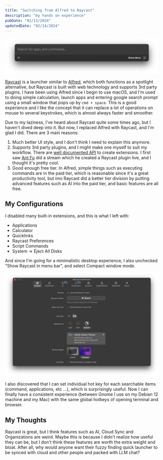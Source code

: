```yaml
---
title: "Switching from Alfred to Raycast"
description: "my hands on experience"
pubDate: "02/13/2024"
updatedDate: "02/14/2024"
---
```


![Raycast in action](../../../assets/gagets/raycast.png)

[Raycast](https://www.raycast.com/) is a launcher similar to [Alfred](https://www.alfredapp.com/),
which both functions as a spotlight alternative,
but Raycast is built with web technology and supports 3rd party plugins.
I have been using Alfred since I begin to use macOS, and I'm used to doing simple calculation, launch
apps and entering google search prompt using a small window that pops up by `cmd + space`.
This is a good experience and I like the concept that it can replace a lot of operations on mouse to
several keystrokes, which is almost always faster and smoother.

Due to my laziness, I've heard about Raycast quite some times ago, but I haven't dived deep into it.
But now, I replaced Alfred with Raycast, and I'm glad I did. There are 3 main reasons:
1. Much better UI style, and I don't think I need to explain this anymore.
2. Supports 3rd party plugins, and I might make one myself to suit my workflow.
There are [well documented API](https://github.com/raycast/extensions) to create extensions.
I first saw [Ant Fu](https://antfu.me/) did a stream which he created a Raycast plugin live,
and I thought it's pretty cool.
3. Good enough free tier. In Alfred, simple things such as executing commands are in the paid tier,
which is reasonable since it's a great productivity tool, but imo Raycast did a better tier division
by putting advanced features such as AI into the paid tier, and basic features are all free.

## My Configurations

I disabled many built-in extensions, and this is what I left with:
- Applications
- Calculator
- Quicklinks
- Raycast Preferences
- Script Commands
- System -> Eject All Disks

And since I'm going for a minimalistic desktop experience,
I also unchecked "Show Raycast in menu bar", and select Compact window mode.

![Raycast Rreferences](../../../assets/gagets/raycast-preferences.png)

I also discovered that I can set individual hot key for each searchable items
(command, applications, etc ...), which is surprisingly useful. Now I can finally have a consistent
experience (between Gnome I use on my Debian 12 machine and my Mac)
with the same global hotkeys of opening terminal and browser.

## My Thoughts

Raycast is great, but I think features such as AI, Cloud Sync and Organizations are weird.
Maybe this is because I didn't realize how useful they can be, but I don't think these
features are worth the extra weight and bloat. After all, why would anyone want their
fuzzy finding quick launcher to be synced with cloud and other people and packed with LLM chat?
